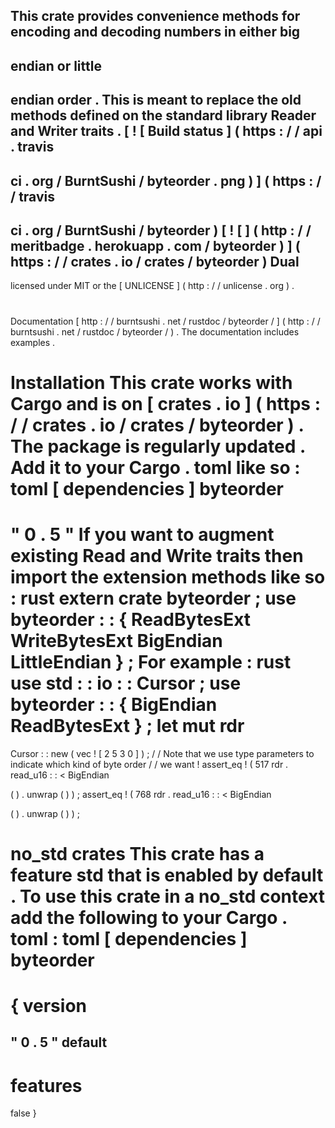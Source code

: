 This
crate
provides
convenience
methods
for
encoding
and
decoding
numbers
in
either
big
-
endian
or
little
-
endian
order
.
This
is
meant
to
replace
the
old
methods
defined
on
the
standard
library
Reader
and
Writer
traits
.
[
!
[
Build
status
]
(
https
:
/
/
api
.
travis
-
ci
.
org
/
BurntSushi
/
byteorder
.
png
)
]
(
https
:
/
/
travis
-
ci
.
org
/
BurntSushi
/
byteorder
)
[
!
[
]
(
http
:
/
/
meritbadge
.
herokuapp
.
com
/
byteorder
)
]
(
https
:
/
/
crates
.
io
/
crates
/
byteorder
)
Dual
-
licensed
under
MIT
or
the
[
UNLICENSE
]
(
http
:
/
/
unlicense
.
org
)
.
#
#
#
Documentation
[
http
:
/
/
burntsushi
.
net
/
rustdoc
/
byteorder
/
]
(
http
:
/
/
burntsushi
.
net
/
rustdoc
/
byteorder
/
)
.
The
documentation
includes
examples
.
#
#
#
Installation
This
crate
works
with
Cargo
and
is
on
[
crates
.
io
]
(
https
:
/
/
crates
.
io
/
crates
/
byteorder
)
.
The
package
is
regularly
updated
.
Add
it
to
your
Cargo
.
toml
like
so
:
toml
[
dependencies
]
byteorder
=
"
0
.
5
"
If
you
want
to
augment
existing
Read
and
Write
traits
then
import
the
extension
methods
like
so
:
rust
extern
crate
byteorder
;
use
byteorder
:
:
{
ReadBytesExt
WriteBytesExt
BigEndian
LittleEndian
}
;
For
example
:
rust
use
std
:
:
io
:
:
Cursor
;
use
byteorder
:
:
{
BigEndian
ReadBytesExt
}
;
let
mut
rdr
=
Cursor
:
:
new
(
vec
!
[
2
5
3
0
]
)
;
/
/
Note
that
we
use
type
parameters
to
indicate
which
kind
of
byte
order
/
/
we
want
!
assert_eq
!
(
517
rdr
.
read_u16
:
:
<
BigEndian
>
(
)
.
unwrap
(
)
)
;
assert_eq
!
(
768
rdr
.
read_u16
:
:
<
BigEndian
>
(
)
.
unwrap
(
)
)
;
#
#
#
no_std
crates
This
crate
has
a
feature
std
that
is
enabled
by
default
.
To
use
this
crate
in
a
no_std
context
add
the
following
to
your
Cargo
.
toml
:
toml
[
dependencies
]
byteorder
=
{
version
=
"
0
.
5
"
default
-
features
=
false
}
